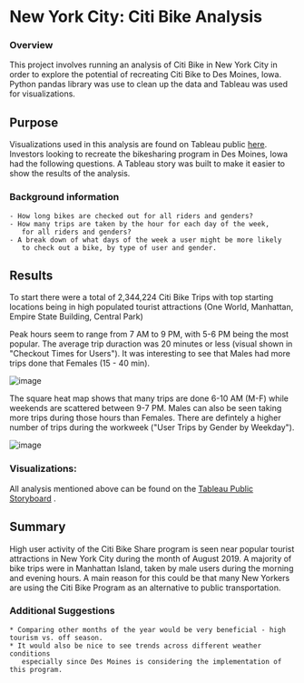 # New York City: Citi Bike Analysis

### Overview

This project involves running an analysis of Citi Bike in New York City in order to explore the potential of recreating Citi Bike to Des Moines, Iowa. Python pandas library was use to clean up the data and Tableau was used for visualizations.

## Purpose

Visualizations used in this analysis are found on Tableau public [here](https://public.tableau.com/shared/6JZWQJPQW?:display_count=n&:origin=viz_share_link). Investors looking to recreate the bikesharing program in Des Moines, Iowa had the following questions. A Tableau story was built to make it easier to show the results of the analysis.

### Background information

    - How long bikes are checked out for all riders and genders?
    - How many trips are taken by the hour for each day of the week, 
       for all riders and genders?
    - A break down of what days of the week a user might be more likely 
       to check out a bike, by type of user and gender.


## Results
To start there were a total of 2,344,224 Citi Bike Trips with top starting locations being in high populated tourist attractions (One World, Manhattan, Empire State Building, Central Park)

Peak hours seem to range from 7 AM to 9 PM, with 5-6 PM being the most popular. The average trip duraction was 20 minutes or less (visual shown in "Checkout Times for Users"). It was interesting to see that Males had more trips done that Females (15 - 40 min). 

![image](https://user-images.githubusercontent.com/90485451/150884048-8b58655b-ed1f-46fd-b58e-089d85bd8ea6.png)


The square heat map shows that many trips are done 6-10 AM (M-F) while weekends are scattered between 9-7 PM. Males can also be seen taking more trips during those hours than Females. There are defintely a higher number of trips during the workweek ("User Trips by Gender by Weekday"). 

![image](https://user-images.githubusercontent.com/90485451/150884091-48c21a96-a3a8-4c3c-8cb6-37210f64d948.png)


### Visualizations:

All analysis mentioned above can be found on the [Tableau Public Storyboard](https://public.tableau.com/shared/6JZWQJPQW?:display_count=n&:origin=viz_share_link) . 

## Summary

High user activity of the Citi Bike Share program is seen near popular tourist attractions in New York City during the month of August 2019. A majority of bike trips were in Manhattan Island, taken by male users during the morning and evening hours. A main reason for this could be that many New Yorkers are using the Citi Bike Program as an alternative to public transportation.

### Additional Suggestions

    * Comparing other months of the year would be very beneficial - high tourism vs. off season.
    * It would also be nice to see trends across different weather conditions  
       especially since Des Moines is considering the implementation of this program.
